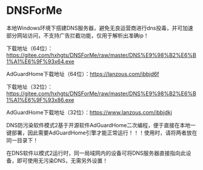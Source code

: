 # DNSForMe

本地Windows环境下搭建DNS服务器，避免无良运营商进行dns投毒，并可加速部分网站访问，不支持广告拦截功能，仅用于解析出准确ip！

下载地址（64位）：https://gitee.com/hxhgts/DNSForMe/raw/master/DNS%E9%98%B2%E6%B1%A1%E6%9F%93x64.exe

AdGuardHome下载地址（64位）：https://lanzous.com/ibbjd6f

下载地址（32位）：https://gitee.com/hxhgts/DNSForMe/raw/master/DNS%E9%98%B2%E6%B1%A1%E6%9F%93x86.exe

AdGuardHome下载地址（32位）：https://www.lanzous.com/ibbjdkj

DNS防污染软件模式2基于开源软件AdGuardHome二次编程，便于直接在本地一键部署，因此需要AdGuardHome引擎才能正常运行！！！使用时，请将两者放在同一目录下！

在DNS软件以模式2运行时，同一局域网内的设备可将DNS服务器直接指向此设备，即可使用无污染DNS，无需另外设置！


